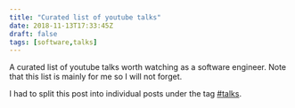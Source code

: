 ```yaml
---
title: "Curated list of youtube talks"
date: 2018-11-13T17:33:45Z
draft: false
tags: [software,talks]
---
```


A curated list of youtube talks worth watching as a software engineer.
Note that this list is mainly for me so I will not forget.

I had to split this post into individual posts under the tag [#talks](/tags/talks).